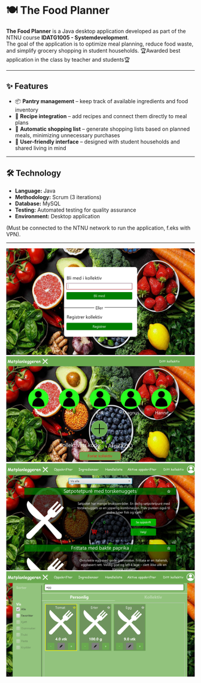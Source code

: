 # 🍽️ The Food Planner

**The Food Planner** is a Java desktop application developed as part of the NTNU course **IDATG1005 - Systemdevelopment**.  
The goal of the application is to optimize meal planning, reduce food waste, and simplify grocery shopping in student households. 
🏆Awarded best application in the class by teacher and students🏆

---

## ✨ Features
- 📦 **Pantry management** – keep track of available ingredients and food inventory  
- 📖 **Recipe integration** – add recipes and connect them directly to meal plans  
- 🛒 **Automatic shopping list** – generate shopping lists based on planned meals, minimizing unnecessary purchases  
- 👥 **User-friendly interface** – designed with student households and shared living in mind  

---

## 🛠️ Technology
- **Language:** Java  
- **Methodology:** Scrum (3 iterations)
- **Database:** MySQL  
- **Testing:** Automated testing for quality assurance  
- **Environment:** Desktop application

(Must be connected to the NTNU network to run the application, f.eks with VPN).

---

![Join or create a collective](images/foodPlanner1.png)
![A collective](images/foodPlanner2.png)
![Meals to choose from](images/foodPlanner3.png)
![Food inventory](images/foodPlanner4.png)
